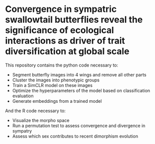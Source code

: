 # Convergence in sympatric swallowtail butterflies reveal the significance of ecological interactions as driver of trait diversification at global scale


This repository contains the python code necessary to: 
- Segment butterfly images into 4 wings and remove all other parts
- Cluster the images into phenotypic groups
- Train a SimCLR model on these images
- Optimize the hyperparameters of the model based on classification evaluation
- Generate embeddings from a trained model

And the R code necessary to:
- Visualize the morpho space
- Run a permutation test to assess convergence and divergence in sympatry
- Assess which sex contributes to recent dimorphism evolution